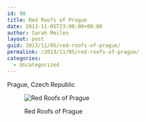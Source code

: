 ```yaml
---
id: 98
title: Red Roofs of Prague
date: 2013-11-05T23:00:00+00:00
author: Sarah Meilen
layout: post
guid: 2013/11/05/red-roofs-of-prague/
permalink: /2013/11/05/red-roofs-of-prague/
categories:
  - Uncategorized
---
```

Prague, Czech Republic<figure style="width: 2500px" class="wp-caption alignnone">

![Red Roofs of Prague](http://static1.squarespace.com/static/5064cb5984ae62abc9229999/5064cb5a84ae62abc92299ae/52796a7fe4b096461d066570/1432178550552/Red+Roofs.jpg)<figcaption class="wp-caption-text">Red Roofs of Prague</figcaption></figure>
